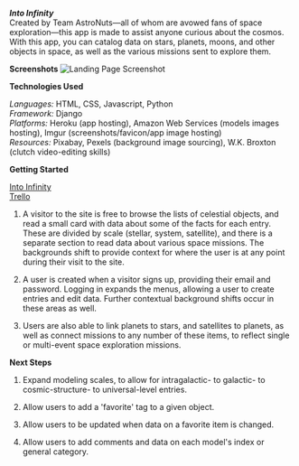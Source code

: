 _**Into Infinity**_<br>
Created by Team AstroNuts—all of whom are avowed fans of space exploration—this app is made to assist anyone curious about the cosmos. With this app, you can catalog data on stars, planets, moons, and other objects in space, as well as the various missions sent to explore them.


**Screenshots**
![Landing Page Screenshot](https://i.imgur.com/aQRG3kY.png)


**Technologies Used**

*Languages:* HTML, CSS, Javascript, Python<br>
*Framework:* Django<br>
*Platforms:* Heroku (app hosting), Amazon Web Services (models images hosting), Imgur (screenshots/favicon/app image hosting)<br>
*Resources:* Pixabay, Pexels (background image sourcing), W.K. Broxton (clutch video-editing skills)<br>

**Getting Started**

[Into Infinity](http://intoinfinity.herokuapp.com "Into Infinity")<br>
[Trello](https://trello.com/b/GESyISPn/space-objects "Trello")<br>

1. A visitor to the site is free to browse the lists of celestial objects, and read a small card with data about some of the facts for each entry. These are divided by scale (stellar, system, satellite), and there is a separate section to read data about various space missions. The backgrounds shift to provide context for where the user is at any point during their visit to the site.

2. A user is created when a visitor signs up, providing their email and password. Logging in expands the menus, allowing a user to create entries and edit data. Further contextual background shifts occur in these areas as well.

3. Users are also able to link planets to stars, and satellites to planets, as well as connect missions to any number of these items, to reflect single or multi-event space exploration missions.


**Next Steps**
1. Expand modeling scales, to allow for intragalactic- to galactic- to cosmic-structure- to universal-level entries.

2. Allow users to add a 'favorite' tag to a given object.

3. Allow users to be updated when data on a favorite item is changed.

4. Allow users to add comments and data on each model's index or general category.
